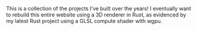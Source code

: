 This is a collection of the projects I've built over the years! I eventually want to rebuild this entire website using a 3D renderer in Rust, as evidenced by my latest Rust project using a GLSL compute shader with wgpu.
